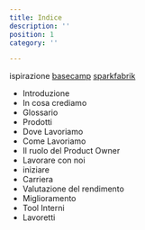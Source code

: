 ```yaml
---
title: Indice
description: ''
position: 1
category: ''

---
```

ispirazione
[basecamp](https://basecamp.com/handbook/)
[sparkfabrik](https://playbook.sparkfabrik.com/)

-  Introduzione
-  In cosa crediamo
-  Glossario
-  Prodotti
-  Dove Lavoriamo
-  Come Lavoriamo
  - Il ruolo del Product Owner
-  Lavorare con noi
  - iniziare
  - Carriera
  - Valutazione del rendimento
  - Miglioramento
-  Tool Interni
-  Lavoretti
  
